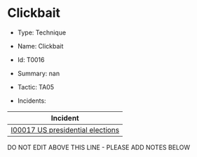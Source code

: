 # Clickbait

* Type: Technique

* Name: Clickbait

* Id: T0016

* Summary: nan

* Tactic: TA05

* Incidents:

| Incident |
| --------- |
| [I00017 US presidential elections](../incidents/I00017.md) |

DO NOT EDIT ABOVE THIS LINE - PLEASE ADD NOTES BELOW